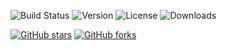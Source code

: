 ![Build Status](https://img.shields.io/badge/build-passing-brightgreen)
![Version](https://img.shields.io/badge/version-1.0.0-blue)
![License](https://img.shields.io/badge/license-MIT-green)
![Downloads](https://img.shields.io/badge/downloads-1k%2Fmonth-yellow)

<!-- Shields.io badges -->
[![GitHub stars](https://img.shields.io/github/stars/username/repo)](https://github.com/username/repo/stargazers)
[![GitHub forks](https://img.shields.io/github/forks/username/repo)](https://github.com/username/repo/network)
